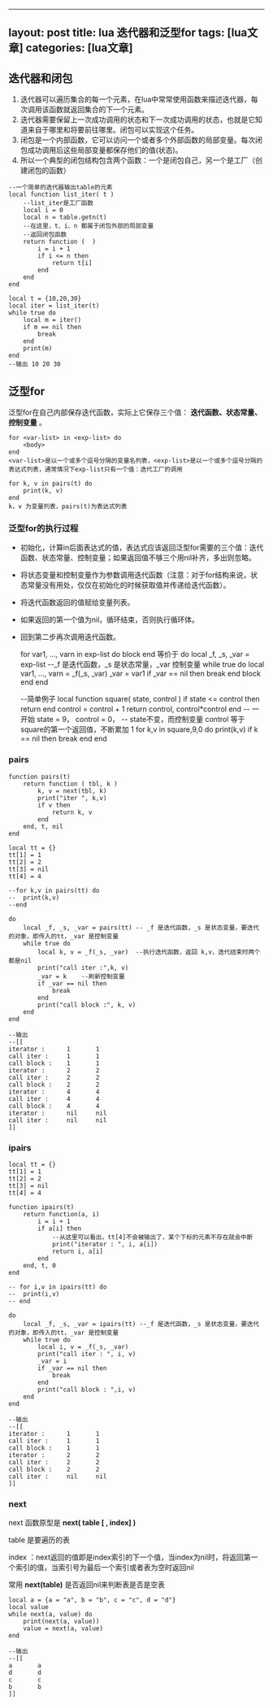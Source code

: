 
---
layout: post
title: lua 迭代器和泛型for 
tags: [lua文章]
categories: [lua文章]
---
## 迭代器和闭包

  1. 迭代器可以遍历集合的每一个元素，在lua中常常使用函数来描述迭代器，每次调用该函数就返回集合的下一个元素。
  2. 迭代器需要保留上一次成功调用的状态和下一次成功调用的状态，也就是它知道来自于哪里和将要前往哪里。闭包可以实现这个任务。
  3. 闭包是一个内部函数，它可以访问一个或者多个外部函数的局部变量。每次闭包成功调用后这些局部变量都保存他们的值(状态)。
  4. 所以一个典型的闭包结构包含两个函数：一个是闭包自己，另一个是工厂（创建闭包的函数）

    
    
    --一个简单的迭代器输出table的元素
    local function list_iter( t )
        --list_iter是工厂函数
    	local i = 0
    	local n = table.getn(t)
        --在这里，t、i、n 都属于闭包外部的局部变量
        --返回闭包函数
    	return function (  )
    		i = i + 1
    		if i <= n then
    			return t[i]
    		end
    	end
    end
    
    local t = {10,20,30}
    local iter = list_iter(t)
    while true do 
    	local m = iter()
    	if m == nil then
    		break
    	end
    	print(m)
    end
    --输出 10 20 30
    

## 泛型for

泛型for在自己内部保存迭代函数，实际上它保存三个值： **迭代函数、状态常量、控制变量** 。

    
    
    for <var-list> in <exp-list> do
        <body>
    end
    <var-list>是以一个或多个逗号分隔的变量名列表，<exp-list>是以一个或多个逗号分隔的表达式列表，通常情况下exp-list只有一个值：迭代工厂的调用
    
    for k, v in pairs(t) do
        print(k, v)
    end
    k，v 为变量列表，pairs(t)为表达式列表
    

### 泛型for的执行过程

  * 初始化，计算in后面表达式的值，表达式应该返回泛型for需要的三个值：迭代函数、状态常量、控制变量；如果返回值不够三个用nil补齐，多出则忽略。
  * 将状态变量和控制变量作为参数调用迭代函数（注意：对于for结构来说，状态常量没有用处，仅仅在初始化的时候获取值并传递给迭代函数）。
  * 将迭代函数返回的值赋给变量列表。
  * 如果返回的第一个值为nil，循环结束，否则执行循环体。
  * 回到第二步再次调用迭代函数。

    
    
    for var1, ..., varn in exp-list do
        block
    end
    等价于
    do
        local _f, _s, _var = exp-list
        --_f 是迭代函数，_s 是状态常量，_var 控制变量
        while true do
            local var1, ..., varn = _f(_s, _var)
            _var = var1
            if _var == nil then
                break
            end
            block
        end
    end
    
    --简单例子
    local function square( state, control )
    	if state <= control then
    		return
    	end
    	control = control + 1
    	return control, control*control
    end
    -- 一开始 state = 9， control = 0，
    -- state不变，而控制变量 control 等于square的第一个返回值，不断累加 1
    for k,v in square,9,0 do
    	print(k,v)
    	if k == nil then
    		break
    	end
    end
    

### pairs

    
    
    function pairs(t)
        return function ( tbl, k )
        	k, v = next(tbl, k)
        	print("iter ", k,v)
        	if v then
        		return k, v
        	end
        end, t, nil
    end
    
    local tt = {}
    tt[1] = 1
    tt[2] = 2
    tt[3] = nil
    tt[4] = 4
    
    --for k,v in pairs(tt) do
    --	print(k,v)
    --end
    
    do
    	local _f, _s, _var = pairs(tt) -- _f 是迭代函数，_s 是状态变量，要迭代的对象，即传入的tt，_var 是控制变量
    	while true do
    		local k, v = _f(_s, _var)  --执行迭代函数，返回 k,v，迭代结束时两个都是nil
    		print("call iter :",k, v)
    		_var = k	--刷新控制变量
    		if _var == nil then
    			break
    		end
    		print("call block :", k, v)
    	end
    end
    
    --输出
    --[[
    iterator :      1       1
    call iter :     1       1
    call block :    1       1
    iterator :      2       2
    call iter :     2       2
    call block :    2       2
    iterator :      4       4
    call iter :     4       4
    call block :    4       4
    iterator :      nil     nil
    call iter :     nil     nil
    ]]
    

### ipairs

    
    
    local tt = {}
    tt[1] = 1
    tt[2] = 2
    tt[3] = nil
    tt[4] = 4
    
    function ipairs(t)
        return function(a, i)
            i = i + 1
            if a[i] then
                --从这里可以看出，tt[4]不会被输出了，某个下标的元素不存在就会中断
            	print("iterator : ", i, a[i])
                return i, a[i]
            end
        end, t, 0
    end
    
    -- for i,v in ipairs(tt) do
    -- 	print(i,v)
    -- end
    
    do
    	local _f, _s, _var = ipairs(tt)	--_f 是迭代函数，_s 是状态变量，要迭代的对象，即传入的tt，_var 是控制变量
    	while true do
    		local i, v = _f(_s, _var)
    		print("call iter : ", i, v)
    		_var = i
    		if _var == nil then
    			break
    		end
    		print("call block : ",i, v)
    	end
    end
    
    --输出
    --[[
    iterator :      1       1
    call iter :     1       1
    call block :    1       1
    iterator :      2       2
    call iter :     2       2
    call block :    2       2
    call iter :     nil     nil
    ]]
    

### next

next 函数原型是 **next( table [ , index] )**

table 是要遍历的表

index ：next返回的值即是index索引的下一个值，当index为nil时，将返回第一个索引的值，当索引号为最后一个索引或者表为空时返回nil

常用 **next(table)** 是否返回nil来判断表是否是空表

    
    
    local a = {a = "a", b = "b", c = "c", d = "d"}
    local value
    while next(a, value) do
        print(next(a, value))
        value = next(a, value)
    end
    
    --输出
    --[[
    a       a
    d       d
    c       c
    b       b
    ]]
    

